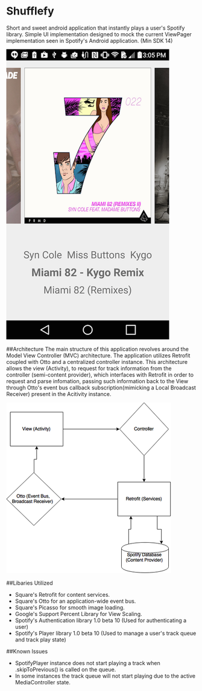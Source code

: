 # Shufflefy
Short and sweet android application that instantly plays a user's Spotify library. Simple UI implementation designed to mock the current ViewPager implementation seen in Spotify's Android application. (Min SDK 14)

![Alt text](https://github.com/ekamp/Shufflefy/blob/master/sampleScreen.png "Application Screenshot")

##Architecture
The main structure of this application revolves around the Model View Controller (MVC) architecture. The application utilizes Retrofit coupled with Otto and a centralized controller instance. This architecture allows the view (Activity), to request for track information from the controller (semi-content provider), which interfaces with Retrofit in order to request and parse infomation, passing such information back to the View through Otto's event bus callback subscription(mimicking a Local Broadcast Receiver) present in the Acitivity instance.

![Alt text](https://github.com/ekamp/Shufflefy/blob/master/UMLDesign.png "Application Architecture")

##Libaries Utilized 
- Square's Retrofit for content services.
- Square's Otto for an application-wide event bus.
- Square's Picasso for smooth image loading.
- Google's Support Percent Library for View Scaling.
- Spotify's Authentication library 1.0 beta 10 (Used for authenticating a user)
- Spotify's Player library 1.0 beta 10 (Used to manage a user's track queue and track play state)

##Known Issues
- SpotifyPlayer instance does not start playing a track when .skipToPrevious() is called on the queue.
- In some instances the track queue will not start playing due to the active MediaController state.
